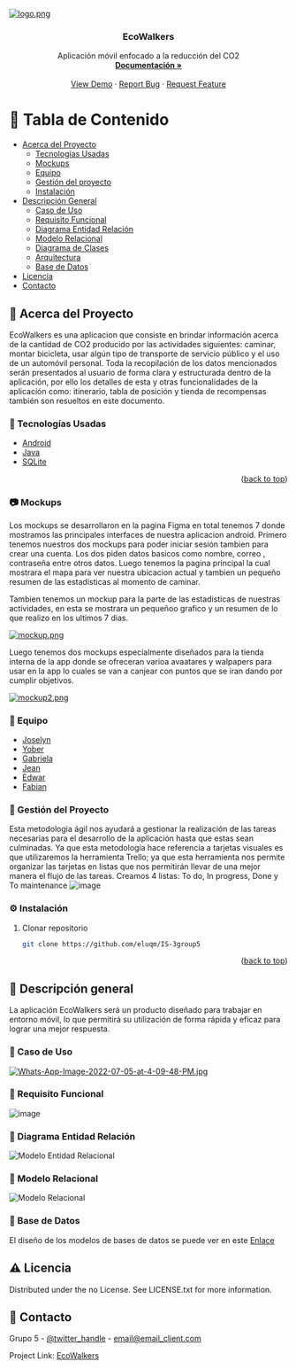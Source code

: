 
<!-- PROJECT LOGO -->

[![logo.png](https://i.postimg.cc/3wGmDkFd/logo.png)](https://postimg.cc/8F1j2P3S)
<br />
<div align="center">
 

  <h3 align="center">EcoWalkers</h3>

  <p align="center">
    Aplicación móvil enfocado a la reducción del CO2
    <br />
    <a href="https://docs.google.com/document/d/1s1gV0AmxZG5u029aQwCnikhdyj4lpGjF/edit"><strong>Documentación »</strong></a>
    <br />
    <br />
    <a href="https://github.com/eluqm/IS-3group5">View Demo</a>
    ·
    <a href="https://github.com/eluqm/IS-3group5">Report Bug</a>
    ·
    <a href="https://github.com/eluqm/IS-3group5">Request Feature</a>
  </p>
</div>



<!-- TABLE OF CONTENTS -->

# :notebook_with_decorative_cover: Tabla de Contenido

- [Acerca del Proyecto](#star2-acerca-del-proyecto)
  * [Tecnologías Usadas](#space_invader-tecnologías-usadas)
  * [Mockups](#camera-mockups)
  * [Equipo](#wave-equipo)
  * [Gestión del proyecto](#compass-roadmap)
  * [Instalación](#gear-installation)
- [Descripción General](#dart-features)
  * [Caso de Uso](#dart-features)
  * [Requisito Funcional](#dart-features)
  * [Diagrama Entidad Relación](#dart-features)
  * [Modelo Relacional](#dart-features)
  * [Diagrama de Clases](#dart-features)
  * [Arquitectura](#dart-features)
  * [Base de Datos](#dart-features)
- [Licencia](#warning-license)
- [Contacto](#handshake-contact)


## :star2: Acerca del Proyecto

EcoWalkers es una aplicacion que consiste en brindar información acerca de la cantidad de  CO2 producido por las actividades siguientes: caminar, montar bicicleta, usar algún tipo de transporte de servicio público y el uso de un automóvil personal. Toda la recopilación de los datos mencionados serán presentados al usuario de forma clara y estructurada dentro de la aplicación, por ello los detalles de esta y otras funcionalidades de la aplicación como: itinerario, tabla de posición y tienda de recompensas también son resueltos en este documento. 

### :space_invader: Tecnologías Usadas

* [Android](https://developer.android.com/)
* [Java](https://www.java.com/)
* [SQLite](https://www.sqlite.org/)
<p align="right">(<a href="#top">back to top</a>)</p>

### :camera: Mockups

Los mockups se desarrollaron en la pagina Figma en total tenemos 7 donde mostramos las principales interfaces de nuestra aplicacion android. Primero tenemos nuestros dos mockups para poder iniciar sesión tambien para crear una cuenta. Los dos piden datos basicos como nombre, correo , contraseña entre otros datos. Luego tenemos la pagina principal la cual mostrara el mapa para ver nuestra ubicacion actual y tambien un pequeño resumen de las estadisticas al momento de caminar.

Tambien tenemos un mockup para la parte de las estadisticas de nuestras actividades, en esta se mostrara un pequeñoo grafico y un resumen de lo que realizo en los ultimos 7 dias.

[![mockup.png](https://i.postimg.cc/MTKKVGCy/mockup.png)](https://postimg.cc/jWmbrRd5)

Luego tenemos dos mockups especialmente diseñados para la tienda interna de la app donde se ofreceran varioa avaatares y walpapers para usar en la app lo cuales se van a canjear con puntos que se iran dando por cumplir objetivos.

[![mockup2.png](https://i.postimg.cc/YqgGpvM9/mockup2.png)](https://postimg.cc/VdfLgLSQ)

### :wave: Equipo

* [Joselyn](https://github.com/Joselyn7)
* [Yober](https://github.com/YoberM)
* [Gabriela](https://www.sqlite.org/)
* [Jean](https://github.com/JpChavez16)
* [Edwar](https://github.com/evargashe)
* [Fabian](https://www.sqlite.org/)

### 🧭 Gestión del Proyecto

Esta metodologia ágil nos ayudará a gestionar la realización de las tareas necesarias para el desarrollo de la aplicación hasta que estas sean culminadas. 
Ya que esta metodología hace referencia a tarjetas visuales es que utilizaremos la herramienta Trello; ya que esta herramienta nos permite organizar las tarjetas en listas que nos permitirán llevar de una mejor manera  el flujo de las tareas. 
Creamos 4 listas: To do, In progress, Done y To maintenance
![image](https://user-images.githubusercontent.com/64268942/177435854-cbba0220-d0c3-4e8b-a27f-23b2a0ebe75e.png)

### :gear: Instalación

1. Clonar repositorio
   ```sh
   git clone https://github.com/eluqm/IS-3group5
   ```

<p align="right">(<a href="#top">back to top</a>)</p>

## :dart: Descripción general

La aplicación EcoWalkers será un producto diseñado para trabajar en entorno móvil, lo que permitirá su utilización de forma rápida y eficaz para lograr una mejor respuesta. 

### :dart: Caso de Uso

[![Whats-App-Image-2022-07-05-at-4-09-48-PM.jpg](https://i.postimg.cc/c4dhyBMT/Whats-App-Image-2022-07-05-at-4-09-48-PM.jpg)](https://postimg.cc/xqFMLHZb)

### :dart: Requisito Funcional
![image](https://user-images.githubusercontent.com/64268942/177435924-3de458d9-9d0f-4347-be59-166abcbcac8f.png)

### :dart: Diagrama Entidad Relación

![Modelo Entidad Relacional](https://user-images.githubusercontent.com/49489730/177257605-62166fb8-b1d2-45dd-ae6c-f89dd8aae8ae.PNG)

### :dart: Modelo Relacional 

![Modelo Relacional](https://user-images.githubusercontent.com/49489730/177257613-d84f1bec-a59a-4505-b989-7481a9b5421c.PNG)

### :dart: Base de Datos

El diseño de los modelos de bases de datos se puede ver en este [Enlace](https://app.moqups.com/Q1vdJRphWudQZaOnlHNssINQ0HhTATt2/view/page/abbaf8365)


## :warning: Licencia

Distributed under the no License. See LICENSE.txt for more information.


## :handshake: Contacto

Grupo 5 - [@twitter_handle](https://twitter.com/twitter_handle) - email@email_client.com

Project Link: [EcoWalkers](https://github.com/eluqm/IS-3group5)






